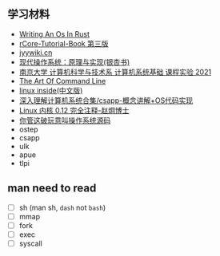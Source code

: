 ## 学习材料

- [Writing An Os In Rust](https://os.phil-opp.com/)
- [rCore-Tutorial-Book 第三版](https://rcore-os.github.io/rCore-Tutorial-Book-v3/index.html)
- [jyywiki.cn](http://jyywiki.cn/)
- [现代操作系统：原理与实现(银杏书)](https://ipads.se.sjtu.edu.cn/mospi/)
- [南京大学 计算机科学与技术系 计算机系统基础 课程实验 2021](https://nju-projectn.github.io/ics-pa-gitbook/ics2021/)
- [The Art Of Command Line](https://github.com/jlevy/the-art-of-command-line)
- [linux inside(中文版)](https://github.com/MintCN/linux-insides-zh)
- [深入理解计算机系统合集/csapp-概念讲解+OS代码实现](https://www.bilibili.com/video/BV17K4y1N7Q2?spm_id_from=333.999.0.0)
- [Linux 内核 0.12 完全注释-赵炯博士](http://www.oldlinux.org/download/CLK-5.0-WithCover.pdf)
- [你管这破玩意叫操作系统源码](https://github.com/sunym1993/flash-linux0.11-talk)
- ostep
- csapp
- ulk
- apue
- tlpi

## man need to read
- [ ] sh (man sh, `dash` not `bash`)
- [ ] mmap
- [ ] fork
- [ ] exec
- [ ] syscall
